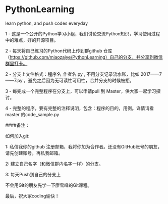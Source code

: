 # PythonLearning
learn python, and push codes everyday 

1 - 这是一个公开的Python学习小组，我们讨论交流Python知识，学习使用过程中的难点，好的开源项目。

2 - 每天将自己练习的Python代码上传到群github 仓库（https://github.com/miaozaiye/PythonLearning）自己的分支，并分享到微信群里打卡。

2 - 分支上文件格式：程序名_作者名.py , 不用分支记录流水账，比如 2017——7——7.py ，避免之后因为无可读性可用性，合并分支的时候被拒。

3 - 每完成一个完整程序在分支上，可以申请pull 到 Master，供大家一起学习探讨。

4 - 完整的程序，要有完整的注释说明，包含：程序的目的，用例。详情请看master 的code_sample.py

####备注：

如何加入git:

1: 私信我你的github 注册邮箱，我将你加为合作者。还没有GitHub账号的朋友，请先创建账号，再私我邮箱。

2: 建立自己名字（和微信群内名字一样）的分支。

3: 每天Push到自己的分支上

不会用Git的朋友先学一下廖雪峰的Git课程。

最后，祝大家coding愉快！

